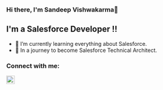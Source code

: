 ### Hi there, I'm Sandeep Vishwakarma👋

## I'm a Salesforce Developer !!

- 🌱 I’m currently learning everything  about Salesforce.
- 🕺 In a journey to become Salesforce Technical Architect.

### Connect with me:

[<img align="left" alt="codeSTACKr | LinkedIn" width="22px" src="https://cdn.jsdelivr.net/npm/simple-icons@v3/icons/linkedin.svg" />][linkedin]

[linkedin]: https://linkedin.com/in/sandeep-vishwakarma☁️-30a871134
<br />

